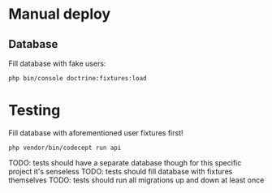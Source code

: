 # Manual deploy

## Database

Fill database with fake users:

```
php bin/console doctrine:fixtures:load
```

# Testing

Fill database with aforementioned user fixtures first!

```
php vendor/bin/codecept run api
```

TODO: tests should have a separate database though for this specific project it's senseless
TODO: tests should fill database with fixtures themselves
TODO: tests should run all migrations up and down at least once